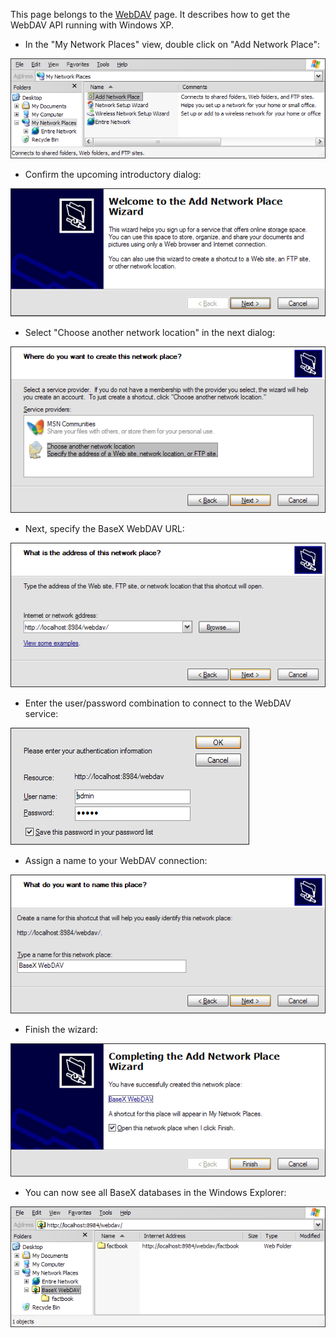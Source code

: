  


 
This page belongs to the [WebDAV](WebDAV.md) page. It describes how to get the WebDAV API running with Windows XP. 

  * In the "My Network Places" view, double click on "Add Network Place": 
 
![WinXP01.png](img/WinXP01.png)

  * Confirm the upcoming introductory dialog: 
 
![WinXP02.png](img/WinXP02.png)

  * Select "Choose another network location" in the next dialog: 
 
![WinXP03.png](img/WinXP03.png)

  * Next, specify the BaseX WebDAV URL: 
 
![WinXP04.png](img/WinXP04.png)

  * Enter the user/password combination to connect to the WebDAV service: 
 
![WinXP05.png](img/WinXP05.png)

  * Assign a name to your WebDAV connection: 
 
![WinXP06.png](img/WinXP06.png)

  * Finish the wizard: 
 
![WinXP07.png](img/WinXP07.png)

  * You can now see all BaseX databases in the Windows Explorer: 
 
![WinXP08.png](img/WinXP08.png)

